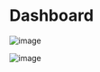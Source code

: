 # Dashboard
![image](https://github.com/rahulkr3101/Dashboard/assets/92712071/2be25f4e-b58a-418c-a7da-631d8d7ad7d0)

![image](https://github.com/rahulkr3101/Dashboard/assets/92712071/48c9644a-a538-47d0-a550-a169667b22fd)
